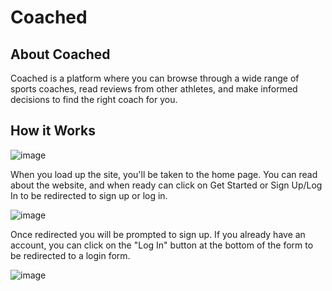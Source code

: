 # Coached

## About Coached 
Coached is a platform where you can browse through a wide range of sports coaches, read reviews from other athletes, and make informed decisions to find the right coach for you.

## How it Works
![image](https://github.com/Motty-har/phase-4-project/assets/126115373/43fbfe15-3a0c-4966-b279-fdaf95b32de2)

When you load up the site, you'll be taken to the home page. You can read about the website, and when ready can click on Get Started or Sign Up/Log In to be redirected to sign up or log in.

![image](https://github.com/Motty-har/phase-4-project/assets/126115373/38fc063a-ed89-4524-832c-027c566efb14)

Once redirected you will be prompted to sign up. If you already have an account, you can click on the "Log In" button at the bottom of the form to be redirected to a login form.

![image](https://github.com/Motty-har/phase-4-project/assets/126115373/e8224d17-7d07-489c-9f01-b992ce9968eb)
